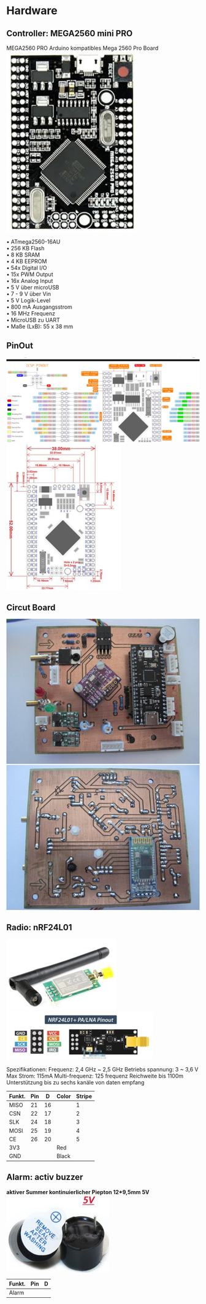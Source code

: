 # Hardware
## Controller: MEGA2560 mini PRO
MEGA2560 PRO Arduino kompatibles Mega 2560 Pro Board<br>
![MEGA2560](../images/MEGA2560_mini.JPG)

• ATmega2560-16AU<br>
• 256 KB Flash<br>
• 8 KB SRAM<br>
• 4 KB EEPROM<br>
• 54x Digital I/O<br>
• 15x PWM Output<br>
• 16x Analog Input<br>
• 5 V über microUSB<br>
• 7 - 9 V über Vin<br>
• 5 V Logik-Level<br>
• 800 mA Ausgangsstrom<br>
• 16 MHz Frequenz<br>
• MicroUSB zu UART<br>
• Maße (LxB): 55 x 38 mm<br>

## PinOut
![MEGA2560_mini](../images/MEGA2560_mini_pinout.jpg) 
![MEGA2560_mini_Dimension](../images/MEGA2560_mini_Dimension.JPG)   

## Circut Board
![Top](../images/board_top.JPG)
![Bottom](../images/board_bottom.JPG)

## Radio: nRF24L01
![NRF24](../images/NRF24L01_E01-ML01DP5.jpg)
![NRF241](../images/NRF24_pinout.JPG)

Spezifikationen:
Frequenz: 2,4 GHz ~ 2,5 GHz
Betriebs spannung: 3 ~ 3,6 V Max
Strom: 115mA
Multi-frequenz: 125 frequenz
Reichweite bis 1100m
Unterstützung bis zu sechs kanäle von daten empfang

|Funkt.|Pin |D|Color|Stripe|
|------|----|----|-----|------|
| MISO | 21 | 16 |     |   1  | 
| CSN  | 22 | 17 |     |   2  |
| SLK  | 24 | 18 |     |   3  |
| MOSI | 25 | 19 |     |   4  |
| CE   | 26 | 20 |     |   5  |
| 3V3  |    |    | Red |      |
| GND  |    |    |Black|      |


## Alarm: activ buzzer
**aktiver Summer kontinuierlicher Piepton 12*9,5mm 5V**<br>
![Buzzer](../images/Buzzer.jpg)

|Funkt. |Pin |D|
|-------|----|----|
| Alarm |  |  |